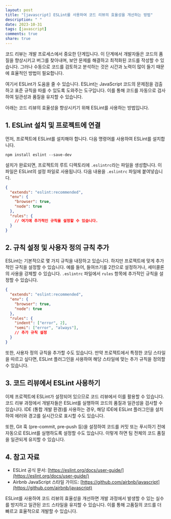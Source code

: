 ```yaml
---
layout: post
title: "[javascript] ESLint를 사용하여 코드 리뷰의 효율성을 개선하는 방법"
description: " "
date: 2023-10-31
tags: [javascript]
comments: true
share: true
---
```


코드 리뷰는 개발 프로세스에서 중요한 단계입니다. 이 단계에서 개발자들은 코드의 품질을 향상시키고 버그를 찾아내며, 보안 문제를 해결하고 최적화된 코드를 작성할 수 있습니다. 그러나 수동으로 코드를 검토하고 분석하는 것은 시간과 노력이 많이 들기 때문에 효율적인 방법이 필요합니다.

여기서 ESLint가 도움을 줄 수 있습니다. ESLint는 JavaScript 코드의 문제점을 검출하고 표준 규칙을 따를 수 있도록 도와주는 도구입니다. 이를 통해 코드를 자동으로 검사하여 일관성과 품질을 유지할 수 있습니다. 

아래는 코드 리뷰의 효율성을 향상시키기 위해 ESLint를 사용하는 방법입니다.

## 1. ESLint 설치 및 프로젝트에 연결

먼저, 프로젝트에 ESLint를 설치해야 합니다. 다음 명령어를 사용하여 ESLint를 설치합니다.

```
npm install eslint --save-dev
```

설치가 완료되면, 프로젝트의 루트 디렉토리에 `.eslintrc`라는 파일을 생성합니다. 이 파일은 ESLint의 설정 파일로 사용됩니다. 다음 내용을 `.eslintrc` 파일에 붙여넣습니다.

```json
{
  "extends": "eslint:recommended",
  "env": {
    "browser": true,
    "node": true
  },
  "rules": {
    // 여기에 추가적인 규칙을 설정할 수 있습니다.
  }
}
```

## 2. 규칙 설정 및 사용자 정의 규칙 추가

ESLint는 기본적으로 몇 가지 규칙을 내장하고 있습니다. 하지만 프로젝트에 맞게 추가적인 규칙을 설정할 수 있습니다. 예를 들어, 들여쓰기를 2칸으로 설정하거나, 세미콜론의 사용을 강제할 수 있습니다. `.eslintrc` 파일에서 `rules` 항목에 추가적인 규칙을 설정할 수 있습니다.

```json
{
  "extends": "eslint:recommended",
  "env": {
    "browser": true,
    "node": true
  },
  "rules": {
    "indent": ["error", 2],
    "semi": ["error", "always"],
    // 추가 규칙 설정
  }
}
```

또한, 사용자 정의 규칙을 추가할 수도 있습니다. 만약 프로젝트에서 특정한 코딩 스타일을 따르고 싶다면, ESLint 플러그인을 사용하여 해당 스타일에 맞는 추가 규칙을 정의할 수 있습니다.

## 3. 코드 리뷰에서 ESLint 사용하기

이제 프로젝트에 ESLint가 설정되어 있으므로 코드 리뷰에서 이를 활용할 수 있습니다. 코드 리뷰 과정에서 개발자들은 ESLint를 실행하여 코드의 품질과 일관성을 검사할 수 있습니다. IDE (통합 개발 환경)를 사용하는 경우, 해당 IDE에 ESLint 플러그인을 설치하여 에러와 경고를 실시간으로 표시할 수도 있습니다.

또한, Git 훅 (pre-commit, pre-push 등)을 설정하여 코드를 커밋 또는 푸시하기 전에 자동으로 ESLint를 실행하도록 설정할 수도 있습니다. 이렇게 하면 팀 전체의 코드 품질을 일관되게 유지할 수 있습니다.

## 4. 참고 자료

- ESLint 공식 문서: [https://eslint.org/docs/user-guide/](https://eslint.org/docs/user-guide/)
- Airbnb JavaScript 스타일 가이드: [https://github.com/airbnb/javascript](https://github.com/airbnb/javascript)

ESLint를 사용하여 코드 리뷰의 효율성을 개선하면 개발 과정에서 발생할 수 있는 실수를 방지하고 일관된 코드 스타일을 유지할 수 있습니다. 이를 통해 고품질의 코드를 더 빠르고 효율적으로 개발할 수 있습니다.